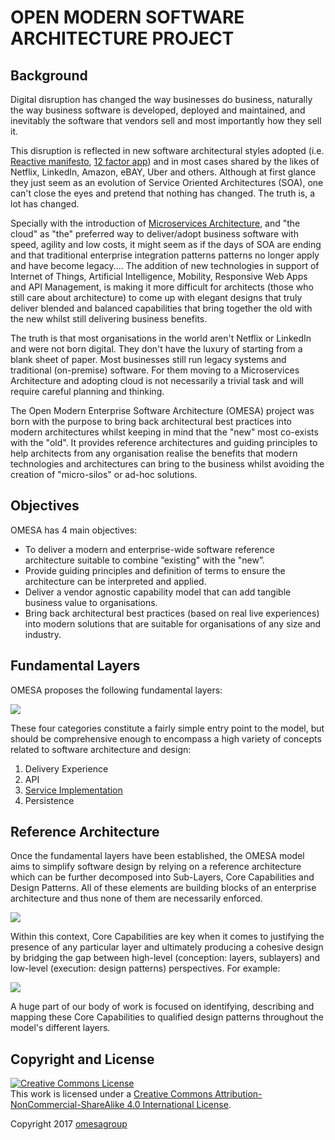 # OPEN MODERN SOFTWARE ARCHITECTURE PROJECT

## Background
Digital disruption has changed the way businesses do business, naturally the way business software is developed, deployed and maintained, and inevitably the software that vendors sell and most importantly how they sell it.

This disruption is reflected in new software architectural styles adopted (i.e. [Reactive manifesto][link1], [12 factor app][link2]) and in most cases shared by the likes of Netflix, LinkedIn, Amazon, eBAY, Uber and others. Although at first glance they just seem as an evolution of Service Oriented Architectures (SOA), one can't close the eyes and pretend that nothing has changed. The truth is, a lot has changed.

Specially with the introduction of [Microservices Architecture][link3], and "the cloud" as "the" preferred way to deliver/adopt business software with speed, agility and low costs, it might seem as if the days of SOA are ending and that traditional enterprise integration patterns patterns no longer apply and have become legacy.... The addition of new technologies in support of Internet of Things, Artificial Intelligence, Mobility, Responsive Web Apps and API Management, is making it more difficult for architects (those who still care about architecture) to come up with elegant designs that truly deliver blended and balanced capabilities that bring together the old with the new whilst still delivering business benefits.

The truth is that most organisations in the world aren't Netflix or LinkedIn and were not born digital. They don't have the luxury of starting from a blank sheet of paper. Most businesses still run legacy systems and traditional (on-premise) software. For them moving to a Microservices Architecture and adopting cloud is not necessarily a trivial task and will require careful planning and thinking.

The Open Modern Enterprise Software Architecture (OMESA) project was born with the purpose to bring back architectural best practices into modern architectures whilst keeping in mind that the "new" most co-exists with the "old". It provides reference architectures and guiding principles to help architects from any organisation realise the benefits that modern technologies and architectures can bring to the business whilst avoiding the creation of "micro-silos" or ad-hoc solutions.

## Objectives
OMESA has 4 main objectives:
  - To deliver a modern and enterprise-wide software reference architecture suitable to combine ”existing" with the "new”.
  - Provide guiding principles and definition of terms to ensure the architecture can be interpreted and applied.
  - Deliver a vendor agnostic capability model that can add tangible business value to organisations.
  - Bring back architectural best practices (based on real live experiences) into modern solutions that are suitable for organisations of any size and industry.
  
## Fundamental Layers

OMESA proposes the following fundamental layers: 

![](/images/omesa_reference_arch_1.png)

These four categories constitute a fairly simple entry point to the model, but should be comprehensive enough to encompass a high variety of concepts related to software architecture and design:

1. Delivery Experience
2. API
3. [Service Implementation][link8]
4. Persistence

## Reference Architecture

Once the fundamental layers have been established, the OMESA model aims to simplify software design by relying on a reference architecture which can be further decomposed into Sub-Layers, Core Capabilities and Design Patterns. All of these elements are building blocks of an enterprise architecture and thus none of them are necessarily enforced. 

![](/images/omesa_reference_arch_6.png)

Within this context, Core Capabilities are key when it comes to justifying the presence of any particular layer and ultimately producing a cohesive design by bridging the gap between high-level (conception: layers, sublayers) and low-level (execution: design patterns) perspectives. For example:

![](/images/omesa_service_implementation_2.png)

A huge part of our body of work is focused on identifying, describing and mapping these Core Capabilities to qualified design patterns throughout the model's different layers.

## Copyright and License

<a rel="license" href="http://creativecommons.org/licenses/by-nc-sa/4.0/"><img alt="Creative Commons License" style="border-width:0" src="https://i.creativecommons.org/l/by-nc-sa/4.0/80x15.png" /></a><br />This work is licensed under a <a rel="license" href="http://creativecommons.org/licenses/by-nc-sa/4.0/">Creative Commons Attribution-NonCommercial-ShareAlike 4.0 International License</a>.

Copyright 2017 [omesagroup][link4]

[link1]: <http://www.reactivemanifesto.org>
[link2]: <https://12factor.net>
[link3]: <http://microservices.io>
[link4]: </contributors>
[link5]: </LICENSE>
[link6]: </deliveryexperience.md>
[link7]: </api.md>
[link8]: </serviceimplementation.md>
[link9]: </persistence.md>


